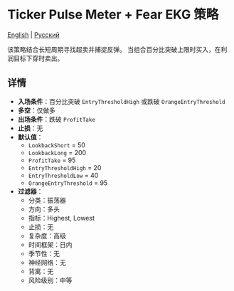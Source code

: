 # Ticker Pulse Meter + Fear EKG 策略
[English](README.md) | [Русский](README_ru.md)

该策略结合长短周期寻找超卖并捕捉反弹。
当组合百分比突破上限时买入，在利润目标下穿时卖出。

## 详情

- **入场条件**：百分比突破 `EntryThresholdHigh` 或跌破 `OrangeEntryThreshold`
- **多空**：仅做多
- **出场条件**：跌破 `ProfitTake`
- **止损**：无
- **默认值**：
  - `LookbackShort` = 50
  - `LookbackLong` = 200
  - `ProfitTake` = 95
  - `EntryThresholdHigh` = 20
  - `EntryThresholdLow` = 40
  - `OrangeEntryThreshold` = 95
- **过滤器**：
  - 分类：振荡器
  - 方向：多头
  - 指标：Highest, Lowest
  - 止损：无
  - 复杂度：高级
  - 时间框架：日内
  - 季节性：无
  - 神经网络：无
  - 背离：无
  - 风险级别：中等
